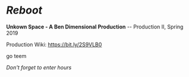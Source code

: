 # *Reboot* 
<strong>Unkown Space - A Ben Dimensional Production</strong> -- Production II, Spring 2019

Production Wiki: https://bit.ly/2S9VLB0

go teem

*Don't forget to enter hours*
